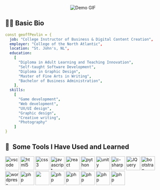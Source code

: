 
<p align="center">
  <img src="https://github.com/geoffpevlin/geoffpevlin/assets/61255199/11683bc1-f0a6-4c45-b350-379fafd3ee0d" alt="Demo GIF">
</p>

<h2> 💁‍♂️ Basic Bio</h2>

```yaml
const geoffPevlin = {
  job: "College Instructor of Business & Digital Content Creation",
  employer: "College of the North Atlantic",
  location: "St. John's, NL",
  education:
    [
      "Diploma in Adult Learning and Teaching Innovation",
      "Self-taught Software Development", 
      "Diploma in Graphic Design",
      "Master of Fine Arts in Writing",
      "Bachelor of Business Administration", 
    ],
  skills:
    [
      "Game development",
      "Web development",
      "UX/UI design",
      "Graphic design",
      "Creative writing",
      "Photography"
    ]
}
```
    
<h2> 🚀 &nbsp;Some Tools I Have Used and Learned</h2>

<p align="left">
  <img src="https://cdn.jsdelivr.net/gh/devicons/devicon/icons/vscode/vscode-original.svg" alt="vscode" width="45" height="45"/>
<img src="https://cdn.jsdelivr.net/gh/devicons/devicon@latest/icons/html5/html5-original.svg" alt="html5" width="45" height="45" />
<img src="https://cdn.jsdelivr.net/gh/devicons/devicon@latest/icons/css3/css3-original.svg" alt="css3" width="45" height="45" />
<img src="https://cdn.jsdelivr.net/gh/devicons/devicon@latest/icons/javascript/javascript-original.svg" alt="javascript" width="45" height="45"/>
<img src="https://cdn.jsdelivr.net/gh/devicons/devicon@latest/icons/react/react-original.svg" alt="react" width="45" height="45" />
<img src="https://cdn.jsdelivr.net/gh/devicons/devicon@latest/icons/python/python-original.svg" alt="python" width="45" height="45"/>
<img src="https://cdn.jsdelivr.net/gh/devicons/devicon@latest/icons/unity/unity-original.svg" alt="unity" width="45" height="45"/>
<img src="https://cdn.jsdelivr.net/gh/devicons/devicon@latest/icons/csharp/csharp-original.svg" alt="c-sharp" width="45" height="45"/>
<img src="https://cdn.jsdelivr.net/gh/devicons/devicon@latest/icons/jquery/jquery-original.svg" alt="JQuery" width="45" height="45"/>
<img src="https://cdn.jsdelivr.net/gh/devicons/devicon@latest/icons/bootstrap/bootstrap-original.svg" alt="bootstrap" width="45" height="45"/>
<img src="https://cdn.jsdelivr.net/gh/devicons/devicon@latest/icons/wordpress/wordpress-plain.svg" alt="wordpress" width="45" height="45"/>
<img src="https://cdn.jsdelivr.net/gh/devicons/devicon/icons/php/php-original.svg" alt="php" width="45" height="45"/>

<img src="https://cdn.jsdelivr.net/gh/devicons/devicon@latest/icons/photoshop/photoshop-original.svg" width="45" height="45"/>
<img src="https://cdn.jsdelivr.net/gh/devicons/devicon@latest/icons/illustrator/illustrator-plain.svg" alt="php" width="45" height="45"/>
<img src="https://cdn.jsdelivr.net/gh/devicons/devicon@latest/icons/aftereffects/aftereffects-original.svg" alt="php" width="45" height="45"/>
<img src="https://cdn.jsdelivr.net/gh/devicons/devicon@latest/icons/premierepro/premierepro-original.svg" alt="php" width="45" height="45"/>
<img src="https://cdn.jsdelivr.net/gh/devicons/devicon@latest/icons/xd/xd-original.svg" alt="php" width="45" height="45"/>
<img src="https://cdn.jsdelivr.net/gh/devicons/devicon@latest/icons/figma/figma-original.svg" alt="php" width="45" height="45"/>






</p>


<!--
**geoffpevlin/geoffpevlin** is a ✨ _special_ ✨ repository because its `README.md` (this file) appears on your GitHub profile.

Here are some ideas to get you started:

- 🔭 I’m currently working on ...
- 🌱 I’m currently learning ...
- 👯 I’m looking to collaborate on ...
- 🤔 I’m looking for help with ...
- 💬 Ask me about ...
- 📫 How to reach me: ...
- 😄 Pronouns: ...
- ⚡ Fun fact: ...
-->
